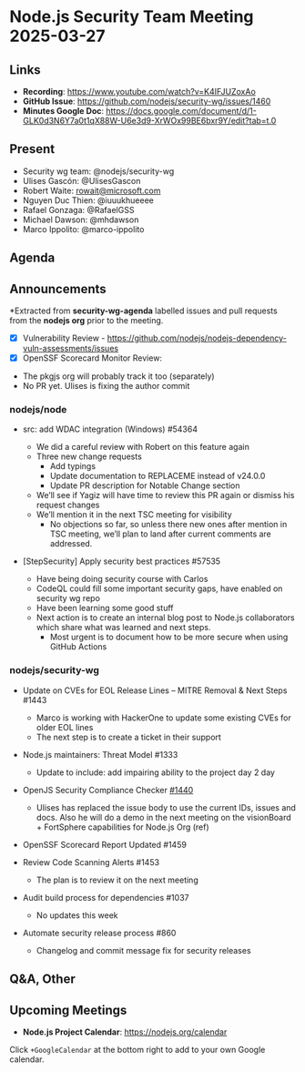 # Node.js Security Team Meeting 2025-03-27

## Links

* **Recording**:  https://www.youtube.com/watch?v=K4IFJUZoxAo
* **GitHub Issue**: https://github.com/nodejs/security-wg/issues/1460
* **Minutes Google Doc**: https://docs.google.com/document/d/1-GLK0d3N6Y7a0t1qX88W-U6e3d9-XrWOx99BE6bxr9Y/edit?tab=t.0

## Present

* Security wg team: @nodejs/security-wg
* Ulises Gascón: @UlisesGascon
* Robert Waite: rowait@microsoft.com
* Nguyen Duc Thien: @iuuukhueeee
* Rafael Gonzaga: @RafaelGSS
* Michael Dawson: @mhdawson
* Marco Ippolito: @marco-ippolito

## Agenda

## Announcements

*Extracted from **security-wg-agenda** labelled issues and pull requests from the **nodejs org** prior to the meeting.

- [X] Vulnerability Review - https://github.com/nodejs/nodejs-dependency-vuln-assessments/issues
- [X] OpenSSF Scorecard Monitor Review:
- The pkgjs org will probably track it too (separately)
- No PR yet. Ulises is fixing the author commit

### nodejs/node

* src: add WDAC integration (Windows) #54364
  * We did a careful review with Robert on this feature again
  * Three new change requests
    * Add typings
    * Update documentation to REPLACEME instead of v24.0.0
    * Update PR description for Notable Change section
  * We’ll see if Yagiz will have time to review this PR again or dismiss his request changes
  * We’ll mention it in the next TSC meeting for visibility
    * No objections so far, so unless there new ones after mention in TSC meeting, we’ll plan to
       land after current comments are addressed.

* \[StepSecurity\] Apply security best practices #57535
  * Have being doing security course with Carlos
  * CodeQL could fill some important security gaps, have enabled on security wg repo
  * Have been learning some good stuff
  * Next action is to create an internal blog post to Node.js collaborators which share what was
    learned and next steps.
    * Most urgent is to document how to be more secure when using GitHub Actions

### nodejs/security-wg

* Update on CVEs for EOL Release Lines – MITRE Removal & Next Steps #1443
  * Marco is working with HackerOne to update some existing CVEs for older EOL lines
  * The next step is to create a ticket in their support

* Node.js maintainers: Threat Model #1333
  * Update to include: add impairing ability to the project day 2 day

* OpenJS Security Compliance Checker [#1440](https://github.com/nodejs/security-wg/issues/1440)
  * Ulises has replaced the issue body to use the current IDs, issues and docs. Also he will do a demo in the next meeting on the visionBoard + FortSphere capabilities for Node.js Org (ref)

* OpenSSF Scorecard Report Updated #1459

* Review Code Scanning Alerts #1453
  * The plan is to review it on the next meeting

* Audit build process for dependencies #1037
  * No updates this week

* Automate security release process #860
  * Changelog and commit message fix for security releases
  
## Q&A, Other

## Upcoming Meetings

* **Node.js Project Calendar**: <https://nodejs.org/calendar>

Click `+GoogleCalendar` at the bottom right to add to your own Google calendar.

